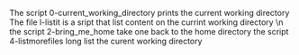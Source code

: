 The script 0-current_working_directory prints the current working directory
The file l-listit is a sript that list content on the currint working directory \n the script 2-bring_me_home take one back to the home directory
 the script 4-listmorefiles long list the curent working directory
